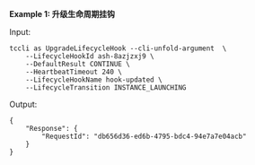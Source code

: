 **Example 1: 升级生命周期挂钩**



Input: 

```
tccli as UpgradeLifecycleHook --cli-unfold-argument  \
    --LifecycleHookId ash-8azjzxj9 \
    --DefaultResult CONTINUE \
    --HeartbeatTimeout 240 \
    --LifecycleHookName hook-updated \
    --LifecycleTransition INSTANCE_LAUNCHING
```

Output: 
```
{
    "Response": {
        "RequestId": "db656d36-ed6b-4795-bdc4-94e7a7e04acb"
    }
}
```

